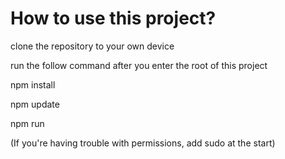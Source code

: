 # How to use this project?

clone the repository to your own device

run the follow command after you enter the root of this project

npm install

npm update 

npm run

(If you're having trouble with permissions, add sudo at the start)
